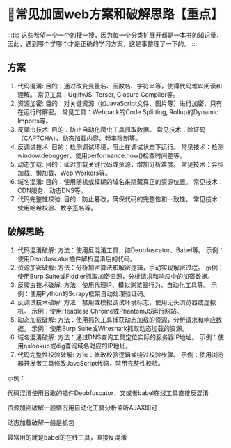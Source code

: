 # 🎉常见加固web方案和破解思路【重点】

:::tip
这些希望一个一个的搜一搜，因为每一个分类扩展开都是一本书的知识量，因此，遇到哪个学哪个才是正确的学习方案，这是事整理了一下的。
:::
## 方案
1. 代码混淆:
目的：通过改变变量名、函数名、字符串等，使得代码难以阅读和理解。
常见工具：UglifyJS, Terser, Closure Compiler等。
2. 资源加密:
目的：对关键资源（如JavaScript文件、图片等）进行加密，只有在运行时解密。
常见工具：Webpack的Code Splitting, Rollup的Dynamic Imports等。
3. 反爬虫技术:
目的：防止自动化爬虫工具抓取数据。
常见技术：验证码（CAPTCHA）、动态加载内容、频率限制等。
4. 反调试技术:
目的：检测调试环境，阻止在调试状态下运行。
常见技术：检测window.debugger、使用performance.now()检查时间差等。
5. 动态加载:
目的：延迟加载关键代码或资源，增加分析难度。
常见技术：异步加载、懒加载、Web Workers等。
6. 域名混淆:
目的：使用随机或模糊的域名来隐藏真正的资源位置。
常见技术：CDN服务、动态DNS等。
7. 代码完整性校验:
目的：防止篡改，确保代码的完整性和一致性。
常见技术：使用哈希校验、数字签名等。

## 破解思路
1. 代码混淆破解:
方法：使用反混淆工具，如Deobfuscator、Babel等。
示例：使用Deobfuscator插件解析混淆后的代码。
2. 资源加密破解:
方法：分析加密算法和解密逻辑，手动实现解密过程。
示例：使用Burp Suite或Fiddler抓取加密资源，分析请求和响应中的加密数据。
3. 反爬虫技术破解:
方法：使用代理IP、模拟浏览器行为、自动化工具等。
示例：使用Python的Scrapy框架自动处理验证码。
4. 反调试技术破解:
方法：禁用或模拟调试环境标志，使用无头浏览器或虚拟机。
示例：使用Headless Chrome或PhantomJS运行网站。
5. 动态加载破解:
方法：使用抓包工具捕获动态加载的资源，分析请求和响应数据。
示例：使用Burp Suite或Wireshark抓取动态加载的资源。
6. 域名混淆破解:
方法：通过DNS查询工具定位实际的服务器IP地址。
示例：使用nslookup或dig查询域名对应的IP地址。
7. 代码完整性校验破解:
方法：修改校验逻辑或绕过校验步骤。
示例：使用浏览器开发者工具修改JavaScript代码，禁用完整性校验。


示例：

代码混淆使用谷歌的插件Deobfuscator，又或者babel在线工具直接反混淆

资源加密破解一般情况用自动化工具分析监听AJAX即可

动态加载破解一般是抓包

最常用的就是babel的在线工具，直接反混淆


